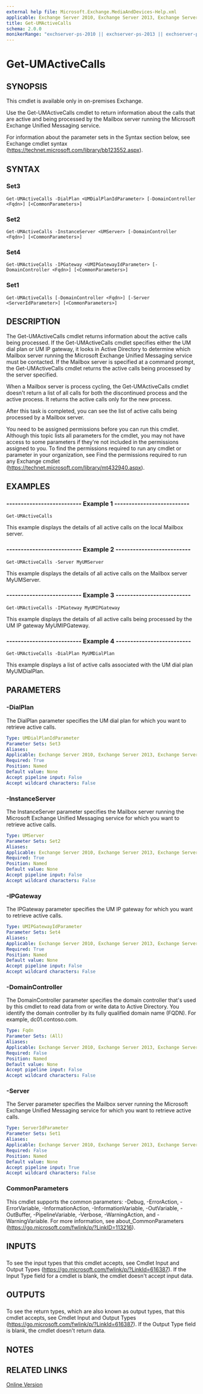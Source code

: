 ```yaml
---
external help file: Microsoft.Exchange.MediaAndDevices-Help.xml
applicable: Exchange Server 2010, Exchange Server 2013, Exchange Server 2016, Exchange Server 2019
title: Get-UMActiveCalls
schema: 2.0.0
monikerRange: "exchserver-ps-2010 || exchserver-ps-2013 || exchserver-ps-2016 || exchserver-ps-2019"
---
```


# Get-UMActiveCalls

## SYNOPSIS
This cmdlet is available only in on-premises Exchange.

Use the Get-UMActiveCalls cmdlet to return information about the calls that are active and being processed by the Mailbox server running the Microsoft Exchange Unified Messaging service.

For information about the parameter sets in the Syntax section below, see Exchange cmdlet syntax (https://technet.microsoft.com/library/bb123552.aspx).

## SYNTAX

### Set3
```
Get-UMActiveCalls -DialPlan <UMDialPlanIdParameter> [-DomainController <Fqdn>] [<CommonParameters>]
```

### Set2
```
Get-UMActiveCalls -InstanceServer <UMServer> [-DomainController <Fqdn>] [<CommonParameters>]
```

### Set4
```
Get-UMActiveCalls -IPGateway <UMIPGatewayIdParameter> [-DomainController <Fqdn>] [<CommonParameters>]
```

### Set1
```
Get-UMActiveCalls [-DomainController <Fqdn>] [-Server <ServerIdParameter>] [<CommonParameters>]
```

## DESCRIPTION
The Get-UMActiveCalls cmdlet returns information about the active calls being processed. If the Get-UMActiveCalls cmdlet specifies either the UM dial plan or UM IP gateway, it looks in Active Directory to determine which Mailbox server running the Microsoft Exchange Unified Messaging service must be contacted. If the Mailbox server is specified at a command prompt, the Get-UMActiveCalls cmdlet returns the active calls being processed by the server specified.

When a Mailbox server is process cycling, the Get-UMActiveCalls cmdlet doesn't return a list of all calls for both the discontinued process and the active process. It returns the active calls only for the new process.

After this task is completed, you can see the list of active calls being processed by a Mailbox server.

You need to be assigned permissions before you can run this cmdlet. Although this topic lists all parameters for the cmdlet, you may not have access to some parameters if they're not included in the permissions assigned to you. To find the permissions required to run any cmdlet or parameter in your organization, see Find the permissions required to run any Exchange cmdlet (https://technet.microsoft.com/library/mt432940.aspx).

## EXAMPLES

### -------------------------- Example 1 --------------------------
```
Get-UMActiveCalls
```

This example displays the details of all active calls on the local Mailbox server.

### -------------------------- Example 2 --------------------------
```
Get-UMActiveCalls -Server MyUMServer
```

This example displays the details of all active calls on the Mailbox server MyUMServer.

### -------------------------- Example 3 --------------------------
```
Get-UMActiveCalls -IPGateway MyUMIPGateway
```

This example displays the details of all active calls being processed by the UM IP gateway MyUMIPGateway.

### -------------------------- Example 4 --------------------------
```
Get-UMActiveCalls -DialPlan MyUMDialPlan
```

This example displays a list of active calls associated with the UM dial plan MyUMDialPlan.

## PARAMETERS

### -DialPlan
The DialPlan parameter specifies the UM dial plan for which you want to retrieve active calls.

```yaml
Type: UMDialPlanIdParameter
Parameter Sets: Set3
Aliases:
Applicable: Exchange Server 2010, Exchange Server 2013, Exchange Server 2016
Required: True
Position: Named
Default value: None
Accept pipeline input: False
Accept wildcard characters: False
```

### -InstanceServer
The InstanceServer parameter specifies the Mailbox server running the Microsoft Exchange Unified Messaging service for which you want to retrieve active calls.

```yaml
Type: UMServer
Parameter Sets: Set2
Aliases:
Applicable: Exchange Server 2010, Exchange Server 2013, Exchange Server 2016
Required: True
Position: Named
Default value: None
Accept pipeline input: False
Accept wildcard characters: False
```

### -IPGateway
The IPGateway parameter specifies the UM IP gateway for which you want to retrieve active calls.

```yaml
Type: UMIPGatewayIdParameter
Parameter Sets: Set4
Aliases:
Applicable: Exchange Server 2010, Exchange Server 2013, Exchange Server 2016
Required: True
Position: Named
Default value: None
Accept pipeline input: False
Accept wildcard characters: False
```

### -DomainController
The DomainController parameter specifies the domain controller that's used by this cmdlet to read data from or write data to Active Directory. You identify the domain controller by its fully qualified domain name (FQDN). For example, dc01.contoso.com.

```yaml
Type: Fqdn
Parameter Sets: (All)
Aliases:
Applicable: Exchange Server 2010, Exchange Server 2013, Exchange Server 2016
Required: False
Position: Named
Default value: None
Accept pipeline input: False
Accept wildcard characters: False
```

### -Server
The Server parameter specifies the Mailbox server running the Microsoft Exchange Unified Messaging service for which you want to retrieve active calls.

```yaml
Type: ServerIdParameter
Parameter Sets: Set1
Aliases:
Applicable: Exchange Server 2010, Exchange Server 2013, Exchange Server 2016
Required: False
Position: Named
Default value: None
Accept pipeline input: True
Accept wildcard characters: False
```

### CommonParameters
This cmdlet supports the common parameters: -Debug, -ErrorAction, -ErrorVariable, -InformationAction, -InformationVariable, -OutVariable, -OutBuffer, -PipelineVariable, -Verbose, -WarningAction, and -WarningVariable. For more information, see about_CommonParameters (https://go.microsoft.com/fwlink/p/?LinkID=113216).

## INPUTS

###  
To see the input types that this cmdlet accepts, see Cmdlet Input and Output Types (https://go.microsoft.com/fwlink/p/?LinkId=616387). If the Input Type field for a cmdlet is blank, the cmdlet doesn't accept input data.

## OUTPUTS

###  
To see the return types, which are also known as output types, that this cmdlet accepts, see Cmdlet Input and Output Types (https://go.microsoft.com/fwlink/p/?LinkId=616387). If the Output Type field is blank, the cmdlet doesn't return data.

## NOTES

## RELATED LINKS

[Online Version](https://technet.microsoft.com/library/4c7418a5-783c-4db7-82da-49ceaa3d534f.aspx)
